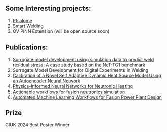 

## Some Interesting projects:
1. [Pfsalome](https://github.com/leoxiaoyuan/PFsalome)
2. [Smart Welding](https://github.com/leoxiaoyuan/ANN_for_welding)
3. OV PINN Extension (will be open source soon)

## Publications:
1. [Surrogate model development using simulation data to predict weld residual stress: A case study based on the NeT-TG1 benchmark](https://www.sciencedirect.com/science/article/pii/S030801612300131X)
2. Surrogate Model Development for Digital Experiments in Welding
3. [Calibration of a Novel Self Adaptive Dynamic Heat Source Model Using an Autoencoder Neural Network](https://papers.ssrn.com/sol3/papers.cfm?abstract_id=5107951)
4. [Physics-Informed Neural Networks for Neutronic Heating](https://research.manchester.ac.uk/en/publications/physics-informed-neural-networks-for-neutronic-heating)
5. [Actionable workflows for fusion neutronics simulation.](https://research.manchester.ac.uk/en/publications/actionable-workflows-for-fusion-neutronics-simulation)
6. [Automated Machine Learning Workflows for Fusion Power Plant Design](https://research.manchester.ac.uk/en/publications/automated-machine-learning-workflows-for-fusion-power-plant-desig)


## Prize
CIUK 2024 Best Poster Winner

<!-- ## 说明文档:

PFsalome是作为一个轻量化库被集成到salome中，具体文件结构如下：
<div align=center><img src="Tree.jpg"></div> -->



